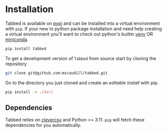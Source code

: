 # Installation

Tabbed is available on [pypi]() and can be installed into a virtual environment
with `pip`. If your new to python package installation and need help creating
a virtual environment you'll want to check out python's builtin [venv](
https://docs.python.org/3/library/venv.html) OR [miniconda](
https://www.anaconda.com/docs/getting-started/miniconda/main).

```bash
pip install tabbed
```

To get a development version of `Tabbed` from source start by cloning the
repository

```bash
git clone git@github.com:mscaudill/tabbed.git
```

Go to the directory you just cloned and create an *editable install* with pip.
```bash
pip install -e .[dev]
```

## Dependencies
Tabbed relies on [clevercsv](https://clevercsv.readthedocs.io/en/latest/) and
Python >= 3.11. `pip` will fetch these dependencies for you automatically.
